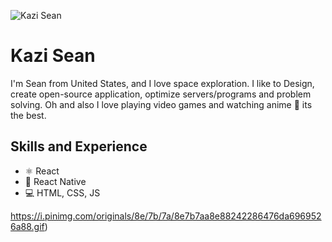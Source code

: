![Kazi Sean](https://1.bp.blogspot.com/-RXiBsorCVQk/XVHcq7OwO1I/AAAAAAAAOQw/Ket9j7uhBdkYs5qSERiwRxZwMJJfhGETgCLcBGAs/s1600/1736966924.gif)

# Kazi Sean
I'm Sean from United States, and I love space exploration. I like to Design, create open-source application, optimize servers/programs and problem solving. Oh and also I love playing video games and watching anime 💯 its the best.

## Skills and Experience
* ⚛ React
* 📱 React Native
* 💻 HTML, CSS, JS

https://i.pinimg.com/originals/8e/7b/7a/8e7b7aa8e88242286476da6969526a88.gif) 


